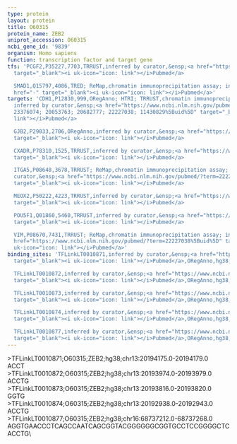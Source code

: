 ```yaml
---
type: protein
layout: protein
title: O60315
protein_name: ZEB2
uniprot_accession: O60315
ncbi_gene_id: '9839'
organism: Homo sapiens
function: transcription factor and target gene
tfs: 'PCGF2,P35227,7703,TRRUST,inferred by curator,&ensp;<a href="https://www.ncbi.nlm.nih.gov/pubmed/?term=23474752%5Buid%5D"
  target="_blank"><i uk-icon="icon: link"></i>Pubmed</a>

  SMAD1,Q15797,4086,TRED; ReMap,chromatin immunoprecipitation assay; inferred by curator,&ensp;<a
  href="-" target="_blank"><i uk-icon="icon: link"></i>Pubmed</a>'
targets: 'CDH1,P12830,999,ORegAnno; HTRI; TRRUST,chromatin immunoprecipitation assay;
  inferred by curator,&ensp;<a href="https://www.ncbi.nlm.nih.gov/pubmed/?term=16273209;
  23376074; 20053763; 20682777; 22227038; 11430829%5Buid%5D" target="_blank"><i uk-icon="icon:
  link"></i>Pubmed</a>

  GJB2,P29033,2706,ORegAnno,inferred by curator,&ensp;<a href="https://www.ncbi.nlm.nih.gov/pubmed/?term=16314317%5Buid%5D"
  target="_blank"><i uk-icon="icon: link"></i>Pubmed</a>

  CXADR,P78310,1525,TRRUST,inferred by curator,&ensp;<a href="https://www.ncbi.nlm.nih.gov/pubmed/?term=10487759%5Buid%5D"
  target="_blank"><i uk-icon="icon: link"></i>Pubmed</a>

  ITGA5,P08648,3678,TRRUST; ReMap,chromatin immunoprecipitation assay; inferred by
  curator,&ensp;<a href="https://www.ncbi.nlm.nih.gov/pubmed/?term=22227038%5Buid%5D"
  target="_blank"><i uk-icon="icon: link"></i>Pubmed</a>

  MEOX2,P50222,4223,TRRUST,inferred by curator,&ensp;<a href="https://www.ncbi.nlm.nih.gov/pubmed/?term=20516212%5Buid%5D"
  target="_blank"><i uk-icon="icon: link"></i>Pubmed</a>

  POU5F1,Q01860,5460,TRRUST,inferred by curator,&ensp;<a href="https://www.ncbi.nlm.nih.gov/pubmed/?term=23049906%5Buid%5D"
  target="_blank"><i uk-icon="icon: link"></i>Pubmed</a>

  VIM,P08670,7431,TRRUST; ReMap,chromatin immunoprecipitation assay; inferred by curator,&ensp;<a
  href="https://www.ncbi.nlm.nih.gov/pubmed/?term=22227038%5Buid%5D" target="_blank"><i
  uk-icon="icon: link"></i>Pubmed</a>'
binding_sites: 'TFLinkLT0010871,inferred by curator,&ensp;<a href="https://www.ncbi.nlm.nih.gov/pubmed/?term=16314317%5Buid%5D"
  target="_blank"><i uk-icon="icon: link"></i>Pubmed</a>,ORegAnno,hg38,chr13,20194175,20194179,-

  TFLinkLT0010872,inferred by curator,&ensp;<a href="https://www.ncbi.nlm.nih.gov/pubmed/?term=16314317%5Buid%5D"
  target="_blank"><i uk-icon="icon: link"></i>Pubmed</a>,ORegAnno,hg38,chr13,20193974,20193979,-

  TFLinkLT0010873,inferred by curator,&ensp;<a href="https://www.ncbi.nlm.nih.gov/pubmed/?term=16314317%5Buid%5D"
  target="_blank"><i uk-icon="icon: link"></i>Pubmed</a>,ORegAnno,hg38,chr13,20193816,20193820,-

  TFLinkLT0010874,inferred by curator,&ensp;<a href="https://www.ncbi.nlm.nih.gov/pubmed/?term=16314317%5Buid%5D"
  target="_blank"><i uk-icon="icon: link"></i>Pubmed</a>,ORegAnno,hg38,chr13,20192938,20192943,-

  TFLinkLT0010877,inferred by curator,&ensp;<a href="https://www.ncbi.nlm.nih.gov/pubmed/?term=11430829%5Buid%5D"
  target="_blank"><i uk-icon="icon: link"></i>Pubmed</a>,ORegAnno,hg38,chr16,68737212,68737268,+'
---
```

\>TFLinkLT0010871;O60315;ZEB2;hg38;chr13:20194175.0-20194179.0\ACCT\\>TFLinkLT0010872;O60315;ZEB2;hg38;chr13:20193974.0-20193979.0\ACCTG\\>TFLinkLT0010873;O60315;ZEB2;hg38;chr13:20193816.0-20193820.0\GGTG\\>TFLinkLT0010874;O60315;ZEB2;hg38;chr13:20192938.0-20192943.0\ACCTG\\>TFLinkLT0010877;O60315;ZEB2;hg38;chr16:68737212.0-68737268.0\AGGTGAACCCTCAGCCAATCAGCGGTACGGGGGGCGGTGCCTCCGGGGCTCACCTG\